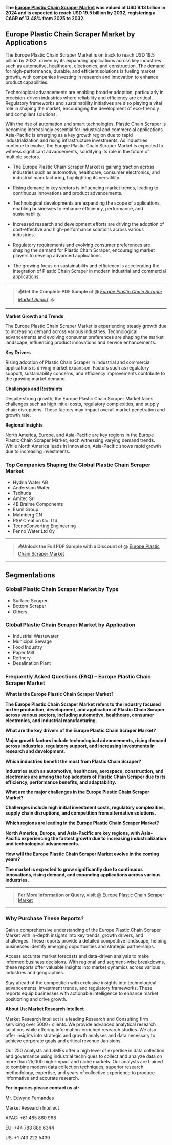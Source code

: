 <p><strong>The <a href="https://www.marketresearchintellect.com/download-sample/?rid=1069931&amp;utm_source=Pulse-April-Europe&amp;utm_medium=852">Europe Plastic Chain Scraper Market</a> was valued at USD 9.13 billion in 2024 and is expected to reach USD 19.5 billion by 2032, registering a CAGR of 13.48% from 2025 to 2032.</strong></p><h2>Europe Plastic Chain Scraper Market by Applications&nbsp;</h2><p><p>The Europe Plastic Chain Scraper Market is on track to reach USD 19.5 billion by 2032, driven by its expanding applications across key industries such as automotive, healthcare, electronics, and construction. The demand for high-performance, durable, and efficient solutions is fueling market growth, with companies investing in research and innovation to enhance product capabilities.</p><p>Technological advancements are enabling broader adoption, particularly in precision-driven industries where reliability and efficiency are critical. Regulatory frameworks and sustainability initiatives are also playing a vital role in shaping the market, encouraging the development of eco-friendly and compliant solutions.</p><p>With the rise of automation and smart technologies, Plastic Chain Scraper is becoming increasingly essential for industrial and commercial applications. Asia-Pacific is emerging as a key growth region due to rapid industrialization and rising infrastructure investments. As industries continue to evolve, the Europe Plastic Chain Scraper Market is expected to witness significant advancements, solidifying its role in the future of multiple sectors.</p></p><ul><li><p>The Europe Plastic Chain Scraper Market is gaining traction across industries such as automotive, healthcare, consumer electronics, and industrial manufacturing, highlighting its versatility.</p></li><li><p>Rising demand in key sectors is influencing market trends, leading to continuous innovations and product advancements.</p></li><li><p>Technological developments are expanding the scope of applications, enabling businesses to enhance efficiency, performance, and sustainability.</p></li><li><p>Increased research and development efforts are driving the adoption of cost-effective and high-performance solutions across various industries.</p></li><li><p>Regulatory requirements and evolving consumer preferences are shaping the demand for Plastic Chain Scraper, encouraging market players to develop advanced applications.</p></li><li><p>The growing focus on sustainability and efficiency is accelerating the integration of Plastic Chain Scraper in modern industrial and commercial applications.</p></li></ul><hr /><blockquote><p><strong><span class="font-[700]">📥Get the Complete PDF Sample of @ </span></strong><em><span class="font-[700]"><a href="https://www.marketresearchintellect.com/download-sample/?rid=1069931&amp;utm_source=Pulse-April-Europe&amp;utm_medium=852" target="_blank" data-tracking-control-name="article-ssr-frontend-pulse_little-text-block" data-tracking-will-navigate="" data-test-link="">Europe Plastic Chain Scraper Market Report</a>&nbsp;📥</span></em></p></blockquote><hr /><p class="" data-start="77" data-end="360"><strong data-start="77" data-end="105">Market Growth and Trends</strong></p><p class="" data-start="77" data-end="360">The Europe Plastic Chain Scraper Market is experiencing steady growth due to increasing demand across various industries. Technological advancements and evolving consumer preferences are shaping the market landscape, influencing product innovations and service enhancements.</p><p class="" data-start="362" data-end="606"><strong data-start="362" data-end="377">Key Drivers</strong></p><p class="" data-start="362" data-end="606">Rising adoption of Plastic Chain Scraper in industrial and commercial applications is driving market expansion. Factors such as regulatory support, sustainability concerns, and efficiency improvements contribute to the growing market demand.</p><p class="" data-start="608" data-end="849"><strong data-start="608" data-end="637">Challenges and Restraints</strong></p><p class="" data-start="608" data-end="849">Despite strong growth, the Europe Plastic Chain Scraper Market faces challenges such as high initial costs, regulatory complexities, and supply chain disruptions. These factors may impact overall market penetration and growth rate.</p><p class="" data-start="851" data-end="1095"><strong data-start="851" data-end="872">Regional Insights</strong></p><p class="" data-start="851" data-end="1095">North America, Europe, and Asia-Pacific are key regions in the Europe Plastic Chain Scraper Market, each witnessing varying demand trends. While North America leads in innovation, Asia-Pacific shows rapid growth due to increasing investments.</p><p><h3>Top Companies Shaping the Global Plastic Chain Scraper Market </h3><ul><li>Hydria Water AB</li><li>Andersson Water</li><li>Tschuda</li><li>Amitec Srl</li><li>4B Braime Components</li><li>Esmil Group</li><li>Malmberg CN</li><li>PSV Creation Co. Ltd.</li><li>TecnoConverting Engineering</li><li>Fenno Water Ltd Oy</li></ul></p><hr /><blockquote><p><strong>📥Unlock the Full PDF Sample with a Discount of @</strong> <a href="https://www.marketresearchintellect.com/ask-for-discount/?rid=1069931&amp;utm_source=Pulse-April-Europe&amp;utm_medium=852">Europe Plastic Chain Scraper Market</a></p></blockquote><hr /><p><h2>Segmentations</h2><h3>Global Plastic Chain Scraper Market by Type</h3><ul><li>Surface Scraper</li><li>Bottom Scraper</li><li>Others</li></ul><h3>Global Plastic Chain Scraper Market by Application</h3><ul><li>Industrial Wastewater</li><li>Municipal Sewage</li><li>Food Industry</li><li>Paper Mill</li><li>Refinery</li><li>Desalination Plant</li></ul></p><h3><strong>Frequently Asked Questions (FAQ) &ndash; Europe Plastic Chain Scraper Market</strong></h3><p><strong>What is the Europe Plastic Chain Scraper Market?</strong></p><p><strong>The Europe Plastic Chain Scraper Market refers to the industry focused on the production, development, and application of Plastic Chain Scraper across various sectors, including automotive, healthcare, consumer electronics, and industrial manufacturing.</strong></p><p><strong>What are the key drivers of the Europe Plastic Chain Scraper Market?</strong></p><p><strong>Major growth factors include technological advancements, rising demand across industries, regulatory support, and increasing investments in research and development.</strong></p><p><strong>Which industries benefit the most from Plastic Chain Scraper?</strong></p><p><strong>Industries such as automotive, healthcare, aerospace, construction, and electronics are among the top adopters of Plastic Chain Scraper due to its efficiency, performance benefits, and adaptability.</strong></p><p><strong>What are the major challenges in the Europe Plastic Chain Scraper Market?</strong></p><p><strong>Challenges include high initial investment costs, regulatory complexities, supply chain disruptions, and competition from alternative solutions.</strong></p><p><strong>Which regions are leading in the Europe Plastic Chain Scraper Market?</strong></p><p><strong>North America, Europe, and Asia-Pacific are key regions, with Asia-Pacific experiencing the fastest growth due to increasing industrialization and technological advancements.</strong></p><p><strong>How will the Europe Plastic Chain Scraper Market evolve in the coming years?</strong></p><p><strong>The market is expected to grow significantly due to continuous innovations, rising demand, and expanding applications across various industries.</strong></p><hr /><blockquote><p><span class="font-[700]"><strong>For More Information or Query, visit&nbsp;@</strong>&nbsp;</span><span class="font-[700]"><a href="https://www.marketresearchintellect.com/product/plastic-chain-scraper-market/?utm_source=Linkedin&utm_medium=852" target="_blank" data-tracking-control-name="article-ssr-frontend-pulse_little-text-block" data-tracking-will-navigate="" data-test-link="">Europe Plastic Chain Scraper Market</a></span></p></blockquote><hr /><h3><strong data-start="0" data-end="31">Why Purchase These Reports?</strong></h3><p class="" data-start="35" data-end="297">Gain a comprehensive understanding of the Europe Plastic Chain Scraper Market with in-depth insights into key trends, growth drivers, and challenges. These reports provide a detailed competitive landscape, helping businesses identify emerging opportunities and strategic partnerships.</p><p class="" data-start="299" data-end="540">Access accurate market forecasts and data-driven analysis to make informed business decisions. With regional and segment-wise breakdowns, these reports offer valuable insights into market dynamics across various industries and geographies.</p><p class="" data-start="542" data-end="784">Stay ahead of the competition with exclusive insights into technological advancements, investment trends, and regulatory frameworks. These reports equip businesses with actionable intelligence to enhance market positioning and drive growth.</p><p><strong><span class="font-[700]">About Us: Market Research Intellect</span></strong></p><p><span class="">Market Research Intellect is a leading Research and Consulting firm servicing over 5000+ clients. We provide advanced analytical research solutions while offering information-enriched research studies.&nbsp;</span>We also offer insights into strategic and growth analyses and data necessary to achieve corporate goals and critical revenue Janisions.</p><p><span class="">Our 250 Analysts and SMEs offer a high level of expertise in data collection and governance using industrial techniques to collect and analyze data on more than 25,000 high-impact and niche markets. Our analysts are trained to combine modern data collection techniques, superior research methodology, expertise, and years of collective experience to produce informative and accurate research.</span></p><p><strong>For inquiries please contact us at:</strong></p><p>Mr. Edwyne Fernandes</p><p>Market Research Intellect</p><p>APAC: +61 485 860 968</p><p>EU: +44 788 886 6344</p><p>US: +1 743 222 5439</p>